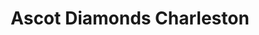 ---
title: "Ascot Diamonds Charleston"
url: /charleston/ascot-diamonds-charleston/
shop: jewelry
---